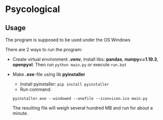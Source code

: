 # Psycological 

## Usage

The program is supposed to be used under the OS Windows

There are 2 ways to run the program:
* Create virtual environment **.venv**, install libs: **pandas**, **numpy==1.19.3**, **openpyxl**. 
Then run `python main.py` or execute `run.bat`
* Make **.exe**-file using lib **pyinstaller**
    * Install pyinstaller: `pip install pyinstaller`
    * Run command: 
   
   ```pyinstaller.exe --windowed --onefile --icon=icon.ico main.py```
   
   The resulting file will weigh several hundred MB and run for about a minute.